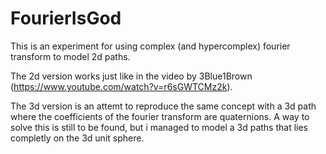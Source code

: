 # FourierIsGod

This is an experiment for using complex (and hypercomplex) fourier transform to model 2d paths.

The 2d version works just like in the video by 3Blue1Brown (https://www.youtube.com/watch?v=r6sGWTCMz2k).

The 3d version is an attemt to reproduce the same concept with a 3d path where the coefficients of the fourier transform are quaternions. A way to solve this is still to be found, but i managed to model a 3d paths that lies completly on the 3d unit sphere.
